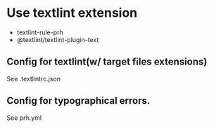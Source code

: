 
# Use textlint extension
- textlint-rule-prh
- @textlint/textlint-plugin-text

## Config for textlint(w/ target files extensions)
See .textlintrc.json

## Config for typographical errors.
See prh.yml 